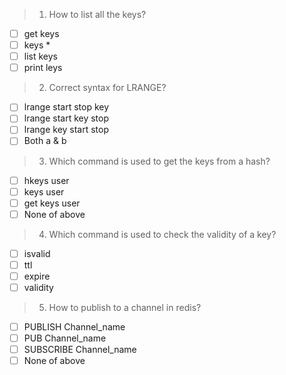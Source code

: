 > 1. How to list all the keys?
- [ ] get keys
- [ ] keys *
- [ ] list keys
- [ ] print leys

> 2. Correct syntax for LRANGE?
- [ ] lrange start stop key
- [ ] lrange start key stop
- [ ] lrange key start stop
- [ ] Both a & b

> 3. Which command is used to get the keys from a hash?
- [ ] hkeys user
- [ ] keys user
- [ ] get keys user
- [ ] None of above

> 4. Which command is used to check the validity of a key?
- [ ] isvalid
- [ ] ttl
- [ ] expire
- [ ] validity

> 5. How to publish to a channel in redis?

- [ ] PUBLISH Channel_name
- [ ] PUB Channel_name
- [ ] SUBSCRIBE Channel_name
- [ ] None of above